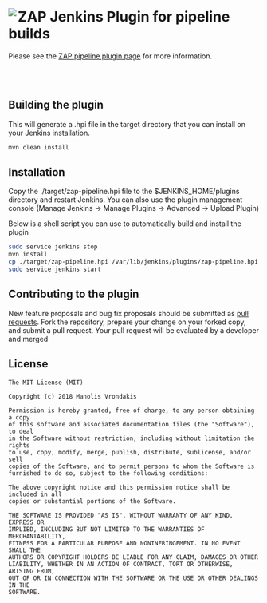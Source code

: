 [//]: # ([![GitHub release]&#40;https://img.shields.io/github/release/vrondakis/zap-jenkins-pipeline-plugin.svg?style=for-the-badge&#41;]&#40;https://github.com/vrondakis/zap-jenkins-pipeline-plugin/releases&#41;)

[//]: # ([![Language grade: Java]&#40;https://img.shields.io/lgtm/grade/java/g/vrondakis/zap-jenkins-pipeline-plugin.svg?logo=lgtm&logoWidth=18&style=for-the-badge&#41;]&#40;https://lgtm.com/projects/g/vrondakis/zap-jenkins-pipeline-plugin/context:java&#41;)

[//]: # ([![Language grade: JavaScript]&#40;https://img.shields.io/lgtm/grade/javascript/g/vrondakis/zap-jenkins-pipeline-plugin.svg?logo=lgtm&logoWidth=18&style=for-the-badge&#41;]&#40;https://lgtm.com/projects/g/vrondakis/zap-jenkins-pipeline-plugin/context:javascript&#41;)

<br />

<a href='https://www.owasp.org/index.php/OWASP_Zed_Attack_Proxy_Project' align="top"><img align="left" src='https://github.com/vrondakis/zap-jenkins-pipeline-plugin/raw/master/src/main/webapp/logo.png'></a>
ZAP Jenkins Plugin for pipeline builds
===
Please see the [ZAP pipeline plugin page](https://plugins.jenkins.io/zap-pipeline) for more information.

<br><br>
## Building the plugin

This will generate a .hpi file in the target directory that you can install on your Jenkins installation. 

```groovy
mvn clean install
```

## Installation
Copy the ./target/zap-pipeline.hpi file to the $JENKINS_HOME/plugins directory and restart Jenkins.
You can also use the plugin management console (Manage Jenkins -> Manage Plugins -> Advanced -> Upload Plugin)

Below is a shell script you can use to automatically build and install the plugin

```sh
sudo service jenkins stop
mvn install
cp ./target/zap-pipeline.hpi /var/lib/jenkins/plugins/zap-pipeline.hpi
sudo service jenkins start
```




## Contributing to the plugin
New feature proposals and bug fix proposals should be submitted as [pull requests](https://help.github.com/articles/creating-a-pull-request). Fork the repository, prepare your change on your forked copy, and submit a pull request. Your pull request will be evaluated by a developer and merged


## License

	The MIT License (MIT)
	
	Copyright (c) 2018 Manolis Vrondakis
	
	Permission is hereby granted, free of charge, to any person obtaining a copy
	of this software and associated documentation files (the "Software"), to deal
	in the Software without restriction, including without limitation the rights
	to use, copy, modify, merge, publish, distribute, sublicense, and/or sell
	copies of the Software, and to permit persons to whom the Software is
	furnished to do so, subject to the following conditions:
	
	The above copyright notice and this permission notice shall be included in all
	copies or substantial portions of the Software.
	
	THE SOFTWARE IS PROVIDED "AS IS", WITHOUT WARRANTY OF ANY KIND, EXPRESS OR
	IMPLIED, INCLUDING BUT NOT LIMITED TO THE WARRANTIES OF MERCHANTABILITY,
	FITNESS FOR A PARTICULAR PURPOSE AND NONINFRINGEMENT. IN NO EVENT SHALL THE
	AUTHORS OR COPYRIGHT HOLDERS BE LIABLE FOR ANY CLAIM, DAMAGES OR OTHER
	LIABILITY, WHETHER IN AN ACTION OF CONTRACT, TORT OR OTHERWISE, ARISING FROM,
	OUT OF OR IN CONNECTION WITH THE SOFTWARE OR THE USE OR OTHER DEALINGS IN THE
	SOFTWARE.
